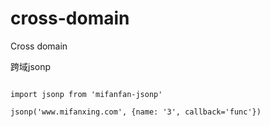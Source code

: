 # cross-domain
Cross domain

跨域jsonp

```

import jsonp from 'mifanfan-jsonp'

jsonp('www.mifanxing.com', {name: '3', callback='func'})

```

